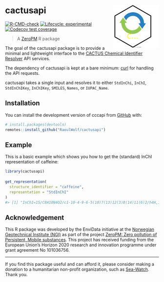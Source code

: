 
<!-- README.md is generated from README.Rmd. Please edit that file -->

# cactusapi <img src="man/figures/logo.svg" align="right" height="139" />

<!-- badges: start -->

[![R-CMD-check](https://github.com/RaoulWolf/cactusapi/actions/workflows/R-CMD-check.yaml/badge.svg)](https://github.com/RaoulWolf/cactusapi/actions/workflows/R-CMD-check.yaml)
[![Lifecycle:
experimental](https://img.shields.io/badge/lifecycle-experimental-orange.svg)](https://lifecycle.r-lib.org/articles/stages.html#experimental)
[![Codecov test
coverage](https://codecov.io/gh/RaoulWolf/cactusapi/branch/master/graph/badge.svg)](https://app.codecov.io/gh/RaoulWolf/cactusapi?branch=master)
<!-- badges: end -->

> A [ZeroPM](https://zeropm.eu/) R package

The goal of the cactusapi package is to provide a minimal and
lightweight interface to the [CACTUS Chemical Identifier
Resolver](https://cactus.nci.nih.gov/chemical/structure) API services.

The dependency of cactusapi is kept at a bare minimum:
[curl](https://cran.r-project.org/web/packages/curl/index.html) for
handling the API requests.

cactusapi takes a single input and resolves it to either `StdInChi`,
`InChI`, `StdInChIKey`, `InChIKey`, `SMILES`, `Names`, or `IUPAC_Name`.

## Installation

You can install the development version of cccapi from
[GitHub](https://github.com/) with:

``` r
# install.packages(devtools)
remotes::install_github("RaoulWolf/cactusapi")
```

## Example

This is a basic example which shows you how to get the (standard) InChI
representation of caffeine:

``` r
library(cactusapi)

get_representation(
  structure_identifier = "caffeine", 
  representation = "StdInChI"
)
#> [1] "InChI=1S/C8H10N4O2/c1-10-4-9-6-5(10)7(13)12(3)8(14)11(6)2/h4H,1-3H3"
```

## Acknowledgement

This R package was developed by the EnviData initiative at the
[Norwegian Geotechnical Institute (NGI)](https://www.ngi.no/eng) as part
of the project [ZeroPM: Zero pollution of Persistent, Mobile
substances](https://zeropm.eu/). This project has received funding from
the European Union’s Horizon 2020 research and innovation programme
under grant agreement No 101036756.

------------------------------------------------------------------------

If you find this package useful and can afford it, please consider
making a donation to a humanitarian non-profit organization, such as
[Sea-Watch](https://sea-watch.org/en/). Thank you.
